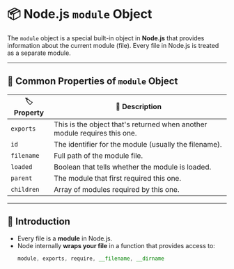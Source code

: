 # 📦 Node.js `module` Object

The `module` object is a special built-in object in **Node.js** that provides information about the current module (file). Every file in Node.js is treated as a separate module.

---

## 🔹 Common Properties of `module` Object

| 🏷️ Property | 📄 Description |
|------------|----------------|
| `exports`  | This is the object that's returned when another module requires this one. |
| `id`       | The identifier for the module (usually the filename). |
| `filename` | Full path of the module file. |
| `loaded`   | Boolean that tells whether the module is loaded. |
| `parent`   | The module that first required this one. |
| `children` | Array of modules required by this one. |

---

## 📘 Introduction

- Every file is a **module** in Node.js.
- Node internally **wraps your file** in a function that provides access to:
  ```js
  module, exports, require, __filename, __dirname
